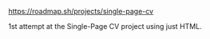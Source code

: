 https://roadmap.sh/projects/single-page-cv

1st attempt at the Single-Page CV project using just HTML.
